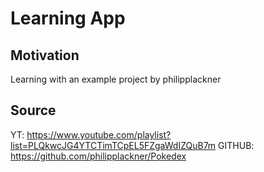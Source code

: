 # Learning App

## Motivation

Learning with an example project by philipplackner

## Source

YT: https://www.youtube.com/playlist?list=PLQkwcJG4YTCTimTCpEL5FZgaWdIZQuB7m
GITHUB: https://github.com/philipplackner/Pokedex

